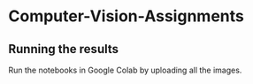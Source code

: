 # Computer-Vision-Assignments

## Running the results
Run the notebooks in Google Colab by uploading all the images.
